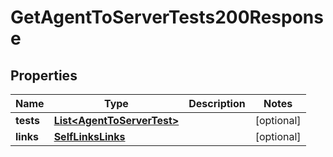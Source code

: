 

# GetAgentToServerTests200Response


## Properties

| Name | Type | Description | Notes |
|------------ | ------------- | ------------- | -------------|
|**tests** | [**List&lt;AgentToServerTest&gt;**](AgentToServerTest.md) |  |  [optional] |
|**links** | [**SelfLinksLinks**](SelfLinksLinks.md) |  |  [optional] |



